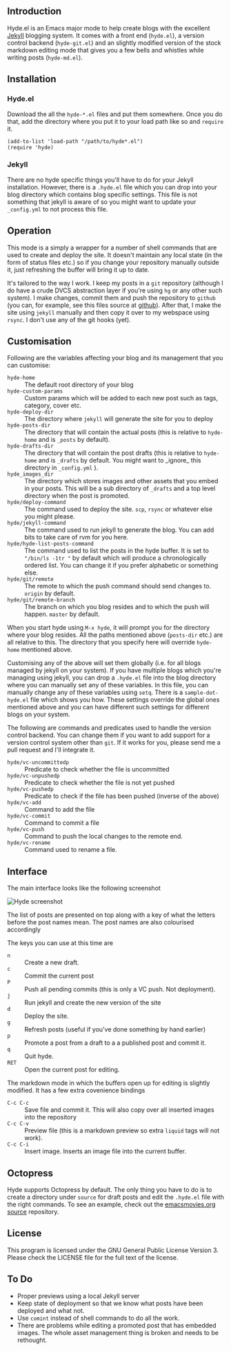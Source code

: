 Introduction
------------

Hyde.el is an Emacs major mode to help create blogs with the excellent
[Jekyll](http://jekyllrb.com/) blogging system. It comes with a front
end (`hyde.el`), a version control backend (`hyde-git.el`) and an
slightly modified version of the stock markdown editing mode that
gives you a few bells and whistles while writing posts (`hyde-md.el`).


Installation
------------

### Hyde.el
Download the all the `hyde-*.el` files and put them somewhere. Once
you do that, add the directory where you put it to your load path like
so and `require` it.


    (add-to-list 'load-path "/path/to/hyde*.el")
    (require 'hyde)

### Jekyll

There are no hyde specific things you'll have to do for your Jekyll
installation. However, there is a `.hyde.el` file which you can drop
into your blog directory which contains blog specific settings. This
file is not something that jekyll is aware of so you might want
to update your `_config.yml` to not process this file.


Operation
---------
This mode is a simply a wrapper for a number of shell commands that
are used to create and deploy the site. It doesn't maintain any local
state (in the form of status files etc.) so if you change your
repository manually outside it, just refreshing the buffer will bring
it up to date.

It's tailored to the way I work. I keep my posts in a `git` repository
(although I do have a crude DVCS abstraction layer if you're using
`hg` or any other such system). I make changes, commit them and push
the repository to `github` (you can, for example, see this files
source at
[github](https://github.com/nibrahim/nibrahim.net.in/blob/master/_posts/2010-11-11-hyde_%3A_an_emacs_mode_for_jekyll_blogs.markdown)).
After that, I make the site using `jekyll` manually and then copy it
over to my webspace using `rsync`. I don't use any of the git hooks
(yet).

Customisation
-------------
    
Following are the variables affecting your blog and its management that you can customise:

<dl>
  <dt><code>hyde-home</code></dt><dd>The default root directory of your blog</dd>
  <dt><code>hyde-custom-params</code></dt><dd>Custom params which will be added to each new post such as tags, category, cover etc.</dd>
  <dt><code>hyde-deploy-dir</code></dt><dd>The directory where <code>jekyll</code> will generate the site for you to deploy</dd>
  <dt><code>hyde-posts-dir</code></dt><dd>The directory that will contain the actual posts (this is relative to <code>hyde-home</code> and is <code>_posts</code> by default).</dd>
  <dt><code>hyde-drafts-dir</code></dt><dd>The directory that will contain the post drafts (this is relative to <code>hyde-home</code> and is <code>_drafts</code> by default. You might want to _ignore_ this directory in <code>_config.yml</code> ).</dd>
  <dt><code>hyde_images_dir</code></dt><dd>The directory which stores images and other assets that you embed in your posts. This will be a sub directory of <code>_drafts</code> and a top level directory when the post is promoted.</dd>
  <dt><code>hyde/deploy-command</code></dt><dd>The command used to deploy the site. <code>scp</code>, <code>rsync</code> or whatever else you might please.</dd>
  <dt><code>hyde/jekyll-command</code></dt><dd>The command used to run jekyll to generate the blog. You can add bits to take care of rvm for you here. 		  </dd>
  <dt><code>hyde/hyde-list-posts-command</code></dt><dd>The command used to list the posts in the hyde buffer. It is set to <code>"/bin/ls -1tr "</code> by default which will produce a chronologically ordered list. You can change it if you prefer alphabetic or something else. </dd>
  <dt><code>hyde/git/remote</code></dt><dd>The remote to which the push command should send changes to. <code>origin</code> by default.</dd>
  <dt><code>hyde/git/remote-branch</code></dt><dd>The branch on which you blog resides and to which the push will happen. <code>master</code> by default.</dd>
</dl>

When you start hyde using `M-x hyde`, it will prompt you for the directory where your blog resides. All the paths mentioned above (`posts-dir` etc.) are all relative to this. The directory that you specify here will override `hyde-home` mentioned above. 

Customising any of the above will set them globally (i.e. for all blogs managed by jekyll on your system). If you have multiple blogs which you're managing using jekyll, you can drop a `.hyde.el` file into the blog directory where you can manually set any of these variables. In this file, you can manually change any of these variables using `setq`. There is a `sample-dot-hyde.el` file which shows you how. These settings override the global ones mentioned above and you can have different such settings for different blogs on your system. 

The following are commands and predicates used to handle the version control backend. You can change them if you want to add support for a version control system other than `git`. If it works for you, please send me a pull request and I'll integrate it. 

<dl>
  <dt><code>hyde/vc-uncommittedp</code></dt><dd>Predicate to check whether the file is uncommitted</dd>
  <dt><code>hyde/vc-unpushedp</code></dt><dd>Predicate to check whether the file is not yet pushed</dd>
  <dt><code>hyde/vc-pushedp</code></dt><dd> Predicate to check if the file has been pushed (inverse of the above)</dd>
  <dt><code>hyde/vc-add</code></dt><dd>Command to add the file</dd>
  <dt><code>hyde/vc-commit</code></dt><dd>Command to commit a file</dd>
  <dt><code>hyde/vc-push</code></dt><dd>Command to push the local changes to the remote end.</dd>
  <dt><code>hyde/vc-rename</code></dt><dd>Command used to rename a file.</dd>
</dl>
  
Interface
---------
  
The main interface looks like the following screenshot

![Hyde screenshot](https://github.com/nibrahim/Hyde/raw/master/Screenshot.png)

The list of posts are presented on top along with a key of what the
letters before the post names mean. The post names are also colourised
accordingly

The keys you can use at this time are

<dl>
  <dt><code>n</code></dt><dd>Create a new draft.</dd>
  <dt><code>c</code></dt><dd>Commit the current post</dd>
  <dt><code>P</code></dt><dd>Push all pending commits (this is only a VC push. Not deployment).</dd>
  <dt><code>j</code></dt><dd>Run jekyll and create the new version of the site</dd>
  <dt><code>d</code></dt><dd>Deploy the site.</dd>
  <dt><code>g</code></dt><dd>Refresh posts (useful if you've done something by hand earlier)</dd>
  <dt><code>p</code></dt><dd>Promote a post from a draft to a a published post and commit it.</dd>
  <dt><code>q</code></dt><dd>Quit hyde.  </dd>
  <dt><CODE>RET</CODE></dt><dd>Open the current post for editing.</dd>
</dl>

The markdown mode in which the buffers open up for editing is slightly
modified. It has a few extra covenience bindings

<dl>
  <dt><code>C-c C-c</code></dt><dd>Save file and commit it. This will also copy over all inserted images into the repository </dd>
  <dt><code>C-c C-v</code></dt><dd>Preview file (this is a markdown preview so extra <code>liquid</code> tags will not work).</dd>
  <dt><code>C-c C-i</code></dt><dd>Insert image. Inserts an image file into the current buffer.  </dd>
</dl>

Octopress
---------
Hyde supports Octopress by default. The only thing you have to do is to create a directory under `source` for draft posts and
edit the `.hyde.el` file with the right commands. To see an example, check out the [emacsmovies.org source](http://github.com/nibrahim/emacsmovies.org) repository.


License
-------
This program is licensed under the GNU General Public License Version
3. Please check the LICENSE file for the full text of the license.

To Do
-----

* Proper previews using a local Jekyll server
* Keep state of deployment so that we know what posts have been
  deployed and what not.
* Use `comint` instead of shell commands to do all the work. 
* There are problems while editing a promoted post that has embedded
  images. The whole asset management thing is broken and needs to be
  rethought.
